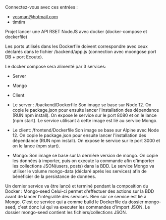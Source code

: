 Connectez-vous avec ces entrées :
- yosman@hotmail.com
- timtim

Projet lancer une API RSET NodeJS avec docker (docker-compose et dockerfile)

Les ports utilisés dans les Dockerfile doivent correspondre avec ceux déclarés dans le fichier /backend/app.js (connection avec moongose port DB + port Ecoute).

Le docker compose sera alimenté par 3 services:
- Server
- Mongo
- Client

- Le server : /backend/Dockerfile
Son image se base sur Node 12. On copie le package.json pour ensuite lancer l'installation des dépendance (RUN npm install).
On expose le service sur le port 8080 et on le lance (npm start).
Le service utilisant à cette image est lié au service Mongo.

- Le client: /frontend/Dockerfile
Son image se base sur Alpine avec Node 12. On copie le package.json pour ensuite lancer l'installation des dépendance (RUN npm install).
On expose le service sur le port 3000 et on le lance (npm start).

- Mongo:
Son image se base sur la dernière version de mongo. On copie les données à importer, puis on execute la commande afin d'importer les collections JSON(users, posts) dans la BDD.
Le service Mongo va utiliser le volume mongo-data (déclaré après les services) afin de bénéficier de la persistance de données.

Un dernier service va être lancé et terminé pendant la composition du Docker : Mongo-seed
Celui-ci permet d'effectuer des actions sur la BDD avant de lancer l'intégralité des services. Bien sûr ce service est lié à Mongo.
C'est ce service qui a comme build le Dockerfile du dossier mongo-seed, c'est donc lui qui va executer les commandes d'import JSON.
Le dossier mongo-seed contient les fichiers/collections JSON.